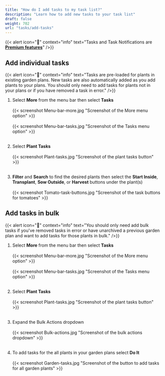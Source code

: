 ```yaml
---
title: "How do I add tasks to my task list?"
description: "Learn how to add new tasks to your task list"
draft: false
weight: 702
url: "tasks/add-tasks"
---
```


{{< alert icon="💸" context="info" text="Tasks and Task Notifications are [**Premium features**](../../account/premium-subscription)" />}}

## Add individual tasks
{{< alert icon="🍎" context="info" text="Tasks are pre-loaded for plants in existing garden plans. New tasks are also automatically added as you add plants to your plans. You should only need to add tasks for plants not in your plans or if you have removed a task in error." />}}

1. Select **More** from the menu bar then select **Tasks**<br /><br />
   {{< screenshot Menu-bar-more.jpg "Screenshot of the More menu option" >}}<br /><br />
   {{< screenshot Menu-bar-tasks.jpg "Screenshot of the Tasks menu option" >}}<br /><br />

2. Select **Plant Tasks**<br /><br />
   {{< screenshot Plant-tasks.jpg "Screenshot of the plant tasks button" >}}<br /><br />

3. **Filter** and **Search** to find the desired plants then select the **Start Inside**, **Transplant**, **Sow Outside**, or **Harvest** buttons under the plant(s)<br /><br />
{{< screenshot Tomato-task-buttons.jpg "Screenshot of the task buttons for tomatoes" >}}


## Add tasks in bulk
{{< alert icon="🥦" context="info" text="You should only need add bulk tasks if you've removed tasks in error or have unarchived a previous garden plan and want to add tasks for those plants in bulk." />}}

1. Select **More** from the menu bar then select **Tasks**<br /><br />
{{< screenshot Menu-bar-more.jpg "Screenshot of the More menu option" >}}<br /><br />
{{< screenshot Menu-bar-tasks.jpg "Screenshot of the Tasks menu option" >}}<br /><br />

2. Select **Plant Tasks**<br /><br />
{{< screenshot Plant-tasks.jpg "Screenshot of the plant tasks button" >}}<br /><br />

3. Expand the Bulk Actions dropdown<br /><br />
{{< screenshot Bulk-actions.jpg "Screenshot of the bulk actions dropdown" >}}<br /><br />

4. To add tasks for the all plants in your garden plans select **Do It**<br /><br />
{{< screenshot Garden-tasks.jpg "Screenshot of the button to add tasks for all garden plants" >}}
